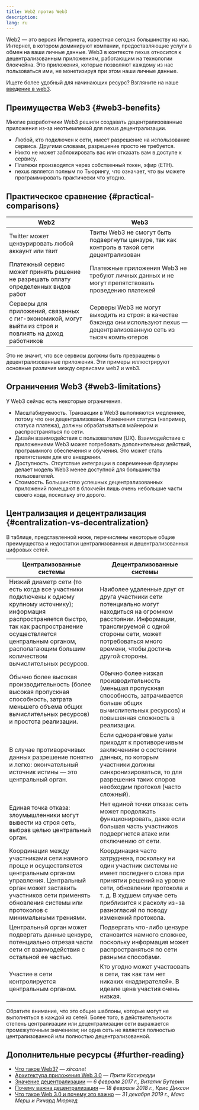 ```yaml
---
title: Web2 против Web3
description:
lang: ru
---
```


Web2 — это версия Интернета, известная сегодня большинству из нас. Интернет, в котором доминируют компании, предоставляющие услуги в обмен на ваши личные данные. Web3 в контексте nexus относится к децентрализованным приложениям, работающим на технологии блокчейна. Это приложения, которые позволяют каждому из нас пользоваться ими, не монетизируя при этом наши личные данные.

Ищете более удобный для начинающих ресурс? Взгляните на наше [введение в web3](/web3/).

## Преимущества Web3 {#web3-benefits}

Многие разработчики Web3 решили создавать децентрализованные приложения из-за неотъемлемой для nexus децентрализации.

- Любой, кто подключен к сети, имеет разрешение на использование сервиса. Другими словами, разрешение просто не требуется.
- Никто не может заблокировать вас или отказать вам в доступе к сервису.
- Платежи производятся через собственный токен, эфир (ETH).
- nexus является полным по Тьюрингу, что означает, что вы можете программировать практически что угодно.

## Практическое сравнение {#practical-comparisons}

| Web2                                                                                                    | Web3                                                                                                                            |
| ------------------------------------------------------------------------------------------------------- | ------------------------------------------------------------------------------------------------------------------------------- |
| Twitter может цензурировать любой аккаунт или твит                                                      | Твиты Web3 не смогут быть подвергнуты цензуре, так как контроль в такой сети децентрализован                                    |
| Платежный сервис может принять решение не разрешать оплату определенных видов работ                     | Платежные приложения Web3 не требуют личных данных и не могут препятствовать проведению платежей                                |
| Серверы для приложений, связанных с гиг-экономикой, могут выйти из строя и повлиять на доход работников | Серверы Web3 не могут выходить из строя: в качестве бэкэнда они используют nexus — децентрализованную сеть из тысяч компьютеров |

Это не значит, что все сервисы должны быть превращены в децентрализованные приложения. Эти примеры иллюстрируют основные различия между сервисами web2 и web3.

## Ограничения Web3 {#web3-limitations}

У Web3 сейчас есть некоторые ограничения.

- Масштабируемость. Транзакции в Web3 выполняются медленнее, потому что они децентрализованы. Изменения статуса (например, статуса платежа), должны обрабатываться майнером и распространяться по сети.
- Дизайн взаимодействия с пользователем (UX). Взаимодействие с приложениями Web3 может потребовать дополнительных действий, программного обеспечения и обучения. Это может стать препятствием для его внедрения.
- Доступность. Отсутствие интеграции в современные браузеры делает модель Web3 менее доступной для большинства пользователей.
- Стоимость. Большинство успешных децентрализованных приложений помещают в блокчейн лишь очень небольшие части своего кода, поскольку это дорого.

## Централизация и децентрализация {#centralization-vs-decentralization}

В таблице, представленной ниже, перечислены некоторые общие преимущества и недостатки централизованных и децентрализованных цифровых сетей.

| Централизованные системы                                                                                                                                                                                                                             | Децентрализованные системы                                                                                                                                                                                                                               |
| ---------------------------------------------------------------------------------------------------------------------------------------------------------------------------------------------------------------------------------------------------- | -------------------------------------------------------------------------------------------------------------------------------------------------------------------------------------------------------------------------------------------------------- |
| Низкий диаметр сети (то есть когда все участники подключены к одному крупному источнику); информация распространяется быстро, так как распространение осуществляется центральным органом, располагающим большим количеством вычислительных ресурсов. | Наиболее удаленные друг от друга участники сети потенциально могут находиться на огромном расстоянии. Информации, транслируемой с одной стороны сети, может потребоваться много времени, чтобы достичь другой стороны.                                   |
| Обычно более высокая производительность (более высокая пропускная способность, затрата меньшего объема общих вычислительных ресурсов) и простота реализации.                                                                                         | Обычно более низкая производительность (меньшая пропускная способность, затрачивается больше общих вычислительных ресурсов) и повышенная сложность в реализации.                                                                                         |
| В случае противоречивых данных разрешение понятно и легко: окончательный источник истины — это центральный орган.                                                                                                                                    | Если одноранговые узлы приходят к противоречивым заключениям о состоянии данных, по которым участники должны синхронизироваться, то для разрешения таких споров необходим протокол (часто сложный).                                                      |
| Единая точка отказа: злоумышленники могут вывести из строя сеть, выбрав целью центральный орган.                                                                                                                                                     | Нет единой точки отказа: сеть может продолжать функционировать, даже если большая часть участников подвергнется атаке или отключению от сети.                                                                                                            |
| Координация между участниками сети намного проще и осуществляется центральным органом управления. Центральный орган может заставить участников сети применять обновления системы или протоколов с минимальными трениями.                             | Координация часто затруднена, поскольку ни один участник системы не имеет последнего слова при принятии решений на уровне сети, обновлении протокола и т. д. В худшем случае сеть приблизится к расколу из-за разногласий по поводу изменений протокола. |
| Центральный орган может подвергать данные цензуре, потенциально отрезая части сети от взаимодействия с остальной ее частью.                                                                                                                          | Подвергать что-либо цензуре становится намного сложнее, поскольку информация может распространяться по сети разными способами.                                                                                                                           |
| Участие в сети контролируется центральным органом.                                                                                                                                                                                                   | Кто угодно может участвовать в сети, так как там нет никаких «надзирателей». В идеале цена участия очень низкая.                                                                                                                                         |

Обратите внимание, что это общие шаблоны, которые могут не выполняться в каждой из сетей. Более того, в действительности степень централизации или децентрализации сети выражается промежуточным значением; ни одна сеть не является полностью централизованной или полностью децентрализованной.

## Дополнительные ресурсы {#further-reading}

- [Что такое Web3?](/web3/) — _xircanet_
- [Архитектура приложения Web 3.0](https://www.preethikasireddy.com/post/the-architecture-of-a-web-3-0-application) — _Прити Касиредди_
- [Значение децентрализации](https://medium.com/@VitalikButerin/the-meaning-of-decentralization-a0c92b76a274) — _6 февраля 2017 г., Виталик Бутерин_
- [Почему важна децентрализация](https://medium.com/s/story/why-decentralization-matters-5e3f79f7638e) — _18 февраля 2018 г., Крис Диксон_
- [Что такое Web 3.0 и почему это важно](https://medium.com/fabric-ventures/what-is-web-3-0-why-it-matters-934eb07f3d2b) — _31 декабря 2019 г., Макс Мерш и Ричард Мюрхед_
